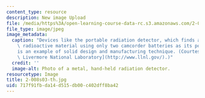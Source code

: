 ```yaml
---
content_type: resource
description: New image Upload
file: /media/https%3A/open-learning-course-data-rc.s3.amazonaws.com/2-008-design-and-manufacturing-ii-spring-2003/717f91fbda14d515db00c402dff8ba42_2-008s03-th.jpg
file_type: image/jpeg
image_metadata:
  caption: "Devices like the portable radiation detector, which finds and identifies\
    \ radioactive material using only two camcorder batteries as its power source,\_\
    is an example of solid design and manufacturing technique. (Courtesy of [Lawrence\
    \ Livermore National Laboratory](http://www.llnl.gov/).)"
  credit: ''
  image-alt: Photo of a metal, hand-held radiation detector.
resourcetype: Image
title: 2-008s03-th.jpg
uid: 717f91fb-da14-d515-db00-c402dff8ba42
---
```

